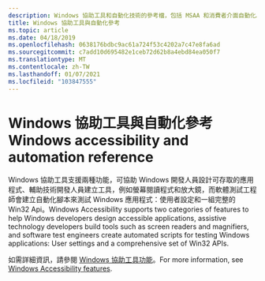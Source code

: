 ```yaml
---
description: Windows 協助工具和自動化技術的參考檔，包括 MSAA 和消費者介面自動化。
title: Windows 協助工具與自動化參考
ms.topic: article
ms.date: 04/18/2019
ms.openlocfilehash: 0638176bdbc9ac61a724f53c4202a7c47e8fa6ad
ms.sourcegitcommit: c7add10d695482e1ceb72d62b8a4ebd84ea050f7
ms.translationtype: MT
ms.contentlocale: zh-TW
ms.lasthandoff: 01/07/2021
ms.locfileid: "103847555"
---
```

# <a name="windows-accessibility-and-automation-reference"></a><span data-ttu-id="629c5-103">Windows 協助工具與自動化參考</span><span class="sxs-lookup"><span data-stu-id="629c5-103">Windows accessibility and automation reference</span></span>

<span data-ttu-id="629c5-104">Windows 協助工具支援兩種功能，可協助 Windows 開發人員設計可存取的應用程式、輔助技術開發人員建立工具，例如螢幕閱讀程式和放大鏡，而軟體測試工程師會建立自動化腳本來測試 Windows 應用程式：使用者設定和一組完整的 Win32 Api。</span><span class="sxs-lookup"><span data-stu-id="629c5-104">Windows Accessibility supports two categories of features to help Windows developers design accessible applications, assistive technology developers build tools such as screen readers and magnifiers, and software test engineers create automated scripts for testing Windows applications: User settings and a comprehensive set of Win32 APIs.</span></span>

<span data-ttu-id="629c5-105">如需詳細資訊，請參閱 [Windows 協助工具功能](../WinAuto/about-windows-accessibility-features.md)。</span><span class="sxs-lookup"><span data-stu-id="629c5-105">For more information, see [Windows Accessibility features](../WinAuto/about-windows-accessibility-features.md).</span></span>

